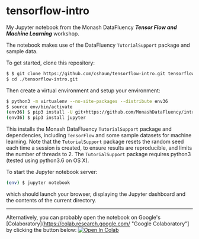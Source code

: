 # tensorflow-intro

My Jupyter notebook from the Monash DataFluency **_Tensor Flow and Machine Learning_** workshop.

The notebook makes use of the DataFluency `TutorialSupport` package and sample data.

To get started, clone this repository:

```bash
$ $ git clone https://github.com/cshaun/tensorflow-intro.git tensorflow-intro.git
$ cd ./tensorflow-intro.git
```

Then create a virtual environment and setup your environment:

```bash
$ python3 -m virtualenv --no-site-packages --distribute env36
$ source env/bin/activate
(env36) $ pip3 install -U git+https://github.com/MonashDataFluency/intro-to-tensorflow.git
(env36) $ pip3 install jupyter
```

This installs the Monash DataFluency `TutorialSupport` package and dependencies, including `TensorFlow` and some sample datasets for machine learning. Note that the `TutorialSupport` package resets the random seed each time a session is created, to ensure results are reproducible, and limits the number of threads to 2. The `TutorialSupport` package requires python3 (tested using python3.6 on OS X).

To start the Jupyter notebook server:

```bash
(env) $ jupyter notebook
```
which should launch your browser, displaying the Jupyter dashboard and the contents of the current directory.

---

Alternatively, you can probably open the notebook on Google's [Colaboratory](https://colab.research.google.com/ "Google Colaboratory"] by clicking the button below:
[![Open In Colab](https://colab.research.google.com/assets/colab-badge.svg)](../master/ML_Coursework_Student.ipynb)
